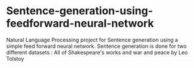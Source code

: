 # Sentence-generation-using-feedforward-neural-network
Natural Language Processing project for Sentence generation using a simple feed forward neural network. Sentence generation is done for two different datasets : All of Shakespeare's works and war and peace by Leo Tolstoy
